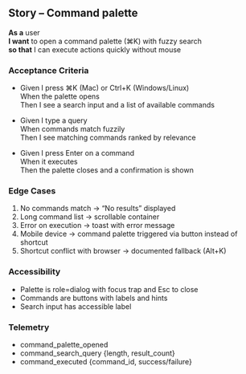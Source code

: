 ## Story – Command palette
**As a** user  
**I want** to open a command palette (⌘K) with fuzzy search  
**so that** I can execute actions quickly without mouse  

### Acceptance Criteria
- Given I press ⌘K (Mac) or Ctrl+K (Windows/Linux)  
  When the palette opens  
  Then I see a search input and a list of available commands  

- Given I type a query  
  When commands match fuzzily  
  Then I see matching commands ranked by relevance  

- Given I press Enter on a command  
  When it executes  
  Then the palette closes and a confirmation is shown  

### Edge Cases
1. No commands match → “No results” displayed  
2. Long command list → scrollable container  
3. Error on execution → toast with error message  
4. Mobile device → command palette triggered via button instead of shortcut  
5. Shortcut conflict with browser → documented fallback (Alt+K)  

### Accessibility
- Palette is role=dialog with focus trap and Esc to close  
- Commands are buttons with labels and hints  
- Search input has accessible label  

### Telemetry
- command_palette_opened  
- command_search_query {length, result_count}  
- command_executed {command_id, success/failure}  
